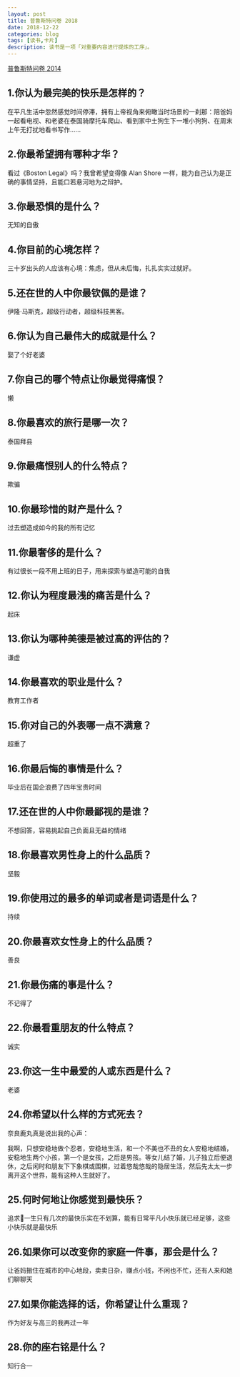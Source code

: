 ```yaml
---
layout: post
title: 普鲁斯特问卷 2018
date: 2018-12-22
categories: blog
tags: [读书,卡片]
description: 读书是一项「对重要内容进行提炼的工序」。
---
```



[普鲁斯特问卷 2014](http://www.cnfeat.com/blog/2014/12/09/Proust-Questionnaire/)

## 1.你认为最完美的快乐是怎样的？

在平凡生活中忽然感觉时间停滞，拥有上帝视角来俯瞰当时场景的一刹那：陪爸妈一起看电视、和老婆在泰国骑摩托车爬山、看到家中土狗生下一堆小狗狗、在周末上午无打扰地看书写作……

## 2.你最希望拥有哪种才华？

看过《Boston Legal》吗？我曾希望变得像 Alan Shore 一样，能为自己认为是正确的事情坚持，且能口若悬河地为之辩护。

## 3.你最恐惧的是什么？

无知的自傲

## 4.你目前的心境怎样？

三十岁出头的人应该有心境：焦虑，但从未后悔，扎扎实实过就好。

## 5.还在世的人中你最钦佩的是谁？

伊隆·马斯克，超级行动者，超级科技黑客。

## 6.你认为自己最伟大的成就是什么？

娶了个好老婆

## 7.你自己的哪个特点让你最觉得痛恨？

懒

## 8.你最喜欢的旅行是哪一次？

泰国拜县

## 9.你最痛恨别人的什么特点？

欺骗

## 10.你最珍惜的财产是什么？

过去塑造成如今的我的所有记忆

## 11.你最奢侈的是什么？

有过很长一段不用上班的日子，用来探索与塑造可能的自我

## 12.你认为程度最浅的痛苦是什么？

起床

## 13.你认为哪种美德是被过高的评估的？

谦虚

## 14.你最喜欢的职业是什么？

教育工作者

## 15.你对自己的外表哪一点不满意？

超重了

## 16.你最后悔的事情是什么？

毕业后在国企浪费了四年宝贵时间

## 17.还在世的人中你最鄙视的是谁？

不想回答，容易挑起自己负面且无益的情绪

## 18.你最喜欢男性身上的什么品质？

坚毅

## 19.你使用过的最多的单词或者是词语是什么？

持续

## 20.你最喜欢女性身上的什么品质？

善良

## 21.你最伤痛的事是什么？

不记得了

## 22.你最看重朋友的什么特点？

诚实

## 23.你这一生中最爱的人或东西是什么？

老婆

## 24.你希望以什么样的方式死去？

奈良鹿丸真是说出我的心声：

我啊，只想安稳地做个忍者，安稳地生活，和一个不美也不丑的女人安稳地结婚，安稳地生两个小孩，第一个是女孩，之后是男孩。等女儿结了婚，儿子独立后便退休，之后闲时和朋友下下象棋或围棋，过着悠哉悠哉的隐居生活，然后先太太一步离开这个世界，能有这种人生就好了。

## 25.何时何地让你感觉到最快乐？

追求一生只有几次的最快乐实在不划算，能有日常平凡小快乐就已经足够，这些小快乐就是最快乐

## 26.如果你可以改变你的家庭一件事，那会是什么？

让爸妈搬住在城市的中心地段，卖卖日杂，赚点小钱，不闲也不忙，还有人来和她们聊聊天

## 27.如果你能选择的话，你希望让什么重现？

作为好友与高三的我再过一年

## 28.你的座右铭是什么？

知行合一


